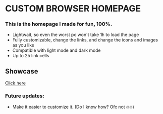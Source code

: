 # CUSTOM BROWSER HOMEPAGE

### This is the homepage I made for fun, 100%.

- Lightwait, so even the worst pc won't take 1h to load the page
- Fully customizable, change the links, and change the icons and images as you like
- Compatible with light mode and dark mode
- Up to 25 link cells

## Showcase 

[Click here](https://napsternpt.github.io/custom-browser-homepage)

### Future updates:

- Make it easier to customize it. (Do I know how? Ofc not 🔥🔥)

